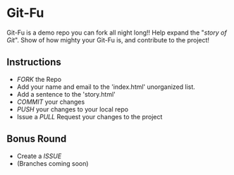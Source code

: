 Git-Fu
===================

Git-Fu is a demo repo you can fork all night long!! 
Help expand the "*story of Git*". 
Show of how mighty your Git-Fu is, and contribute to the project!

## Instructions
* *FORK* the Repo
* Add your name and email to the 'index.html' unorganized list. 
* Add a sentence to the 'story.html'
* *COMMIT* your changes
* *PUSH* your changes to your local repo
* Issue a *PULL* Request your changes to the project 

## Bonus Round
* Create a *ISSUE*
* (Branches coming soon)

